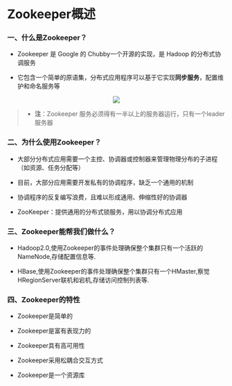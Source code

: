 # Zookeeper概述

### 一、什么是Zookeeper？
* Zookeeper 是 Google 的 Chubby一个开源的实现，是 Hadoop 的分布式协调服务

* 它包含一个简单的原语集，分布式应用程序可以基于它实现**同步服务**，配置维护和命名服务等

<div align="center"><img src="https://github.com/sunnyandgood/BigData/blob/master/Zookeeper/img/zookeeper1.png"/></div>

>* **注**：Zookeeper 服务必须得有一半以上的服务器运行，只有一个leader服务器

### 二、为什么使用Zookeeper？

* 大部分分布式应用需要一个主控、协调器或控制器来管理物理分布的子进程（如资源、任务分配等）

* 目前，大部分应用需要开发私有的协调程序，缺乏一个通用的机制

* 协调程序的反复编写浪费，且难以形成通用、伸缩性好的协调器

* ZooKeeper：提供通用的分布式锁服务，用以协调分布式应用

### 三、Zookeeper能帮我们做什么？

* Hadoop2.0,使用Zookeeper的事件处理确保整个集群只有一个活跃的NameNode,存储配置信息等.

* HBase,使用Zookeeper的事件处理确保整个集群只有一个HMaster,察觉HRegionServer联机和宕机,存储访问控制列表等.

### 四、Zookeeper的特性

* Zookeeper是简单的

* Zookeeper是富有表现力的

* Zookeeper具有高可用性

* Zookeeper采用松耦合交互方式

* Zookeeper是一个资源库
